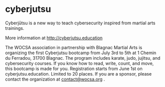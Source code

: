 # cyberjutsu
Cyberjūtsu is a new way to teach cybersecurity inspired from martial arts trainings.

More information at http://cyberjutsu.education

The WOCSA association in partnership with Blagnac Martial Arts is organizing the first Cyberjutsu bootcamp from July 3rd to 5th at 1 Chemin du Ferradou, 31700 Blagnac. The program includes karate, judo, jujitsu, and cybersecurity courses. If you know how to read, write, count, and move, this bootcamp is made for you. Registration starts from June 1st on cyberjutsu.education. Limited to 20 places. If you are a sponsor, please contact the organization at contact@wocsa.org . 


